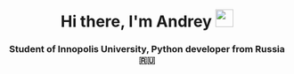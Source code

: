 <h1 align="center">Hi there, I'm <a target="_blank">Andrey</a> 
<img src="https://github.com/blackcater/blackcater/raw/main/images/Hi.gif" height="32"/></h1>
<h3 align="center">Student of Innopolis University, Python developer from Russia 🇷🇺</h3>
